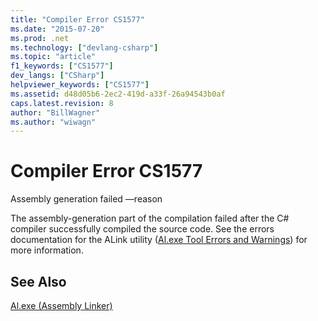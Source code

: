 ```yaml
---
title: "Compiler Error CS1577"
ms.date: "2015-07-20"
ms.prod: .net
ms.technology: ["devlang-csharp"]
ms.topic: "article"
f1_keywords: ["CS1577"]
dev_langs: ["CSharp"]
helpviewer_keywords: ["CS1577"]
ms.assetid: d48d05b6-2ec2-419d-a33f-26a94543b0af
caps.latest.revision: 8
author: "BillWagner"
ms.author: "wiwagn"
---
```

# Compiler Error CS1577
Assembly generation failed —reason  
  
 The assembly-generation part of the compilation failed after the C# compiler successfully compiled the source code. See the errors documentation for the ALink utility ([Al.exe Tool Errors and Warnings](http://msdn.microsoft.com/en-us/7f125d49-0a03-47a6-9ba9-d61a679a7d4b)) for more information.  
  
## See Also  
 [Al.exe (Assembly Linker)](https://msdn.microsoft.com/library/c405shex)
